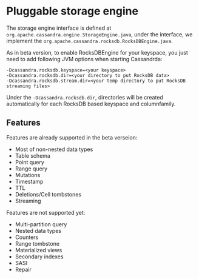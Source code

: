 # Pluggable storage engine

The storage engine interface is defined at <code>org.apache.cassandra.engine.StorageEngine.java</code>,
under the interface, we implement the <code>org.apache.cassandra.rocksdb.RocksDBEngine.java</code>.

As in beta version, to enable RocksDBEngine for your keyspace, you just need to add following JVM options
when starting Cassandrda:
```
-Dcassandra.rocksdb.keyspace=<your keyspace>
-Dcassandra.rocksdb.dir=<your directory to put RocksDB data>
-Dcassandra.rocksdb.stream.dir=<your temp directory to put RocksDB streaming files>
```
Under the ```-Dcassandra.rocksdb.dir```, directories will be created automatically for each RocksDB
based keyspace and columnfamily.

## Features

Features are already supported in the beta verseion:
* Most of non-nested data types
* Table schema
* Point query
* Range query
* Mutations
* Timestamp
* TTL
* Deletions/Cell tombstones
* Streaming

Features are not supported yet:

* Multi-partition query
* Nested data types
* Counters
* Range tombstone
* Materialized views
* Secondary indexes
* SASI
* Repair


 
